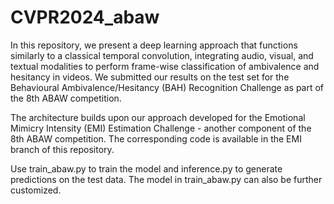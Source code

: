 # CVPR2024_abaw

In this repository, we present a deep learning approach that functions similarly to a classical temporal convolution, integrating audio, visual, and textual modalities to perform frame-wise classification of ambivalence and hesitancy in videos.
We submitted our results on the test set for the Behavioural Ambivalence/Hesitancy (BAH) Recognition Challenge as part of the 8th ABAW competition.

The architecture builds upon our approach developed for the Emotional Mimicry Intensity (EMI) Estimation Challenge - another component of the 8th ABAW competition. The corresponding code is available in the EMI branch of this repository.

Use train_abaw.py to train the model and inference.py to generate predictions on the test data. The model in train_abaw.py can also be further customized.
